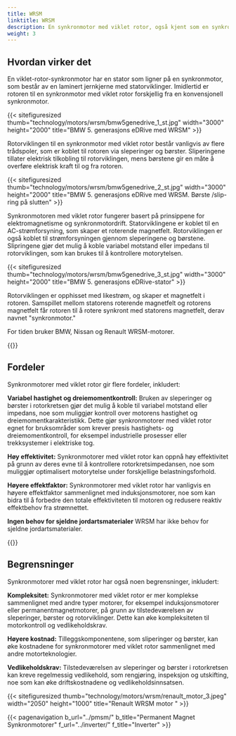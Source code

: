 ```yaml
---
title: WRSM
linktitle: WRSM
description: En synkronmotor med viklet rotor, også kjent som en synkronmotor med slepering, eller eksternt begeistret synkronmotor (EESM) er en type elektrisk motor som kombinerer funksjonene til både synkronmotorer og induksjonsmotorer med viklet rotor.
weight: 3
---
```

<!-- markdownlint-disable MD033 -->

## Hvordan virker det

En viklet-rotor-synkronmotor har en stator som ligner på en synkronmotor, som består av en laminert jernkjerne med statorviklinger. Imidlertid er rotoren til en synkronmotor med viklet rotor forskjellig fra en konvensjonell synkronmotor.

{{< sitefiguresized thumb="technology/motors/wrsm/bmw5genedrive_1_st.jpg" width="3000" height="2000" title="BMW 5. generasjons eDRive med WRSM" >}}

Rotorviklingen til en synkronmotor med viklet rotor består vanligvis av flere trådspoler, som er koblet til rotoren via sleperinger og børster. Sliperingene tillater elektrisk tilkobling til rotorviklingen, mens børstene gir en måte å overføre elektrisk kraft til og fra rotoren.

{{< sitefiguresized thumb="technology/motors/wrsm/bmw5genedrive_2_st.jpg" width="3000" height="2000" title="BMW 5. generasjons eDRive med WRSM. Børste /slip-ring på slutten" >}}

Synkronmotoren med viklet rotor fungerer basert på prinsippene for elektromagnetisme og synkronmotordrift. Statorviklingene er koblet til en AC-strømforsyning, som skaper et roterende magnetfelt. Rotorviklingen er også koblet til strømforsyningen gjennom sleperingene og børstene. Slipringene gjør det mulig å koble variabel motstand eller impedans til rotorviklingen, som kan brukes til å kontrollere motorytelsen.

{{< sitefiguresized thumb="technology/motors/wrsm/bmw5genedrive_3_st.jpg" width="3000" height="2000" title="BMW 5. generasjons eDRive-stator" >}}

Rotorviklingen er opphisset med likestrøm, og skaper et magnetfelt i rotoren. Samspillet mellom statorens roterende magnetfelt og rotorens magnetfelt får rotoren til å rotere synkront med statorens magnetfelt, derav navnet "synkronmotor."

For tiden bruker BMW, Nissan og Renault WRSM-motorer.



{{<evkxdisplayaddarticle />}}

## Fordeler

Synkronmotorer med viklet rotor gir flere fordeler, inkludert:

**Variabel hastighet og dreiemomentkontroll:** Bruken av sleperinger og børster i rotorkretsen gjør det mulig å koble til variabel motstand eller impedans, noe som muliggjør kontroll over motorens hastighet og dreiemomentkarakteristikk. Dette gjør synkronmotorer med viklet rotor egnet for bruksområder som krever presis hastighets- og dreiemomentkontroll, for eksempel industrielle prosesser eller trekksystemer i elektriske tog.

**Høy effektivitet:** Synkronmotorer med viklet rotor kan oppnå høy effektivitet på grunn av deres evne til å kontrollere rotorkretsimpedansen, noe som muliggjør optimalisert motorytelse under forskjellige belastningsforhold.

**Høyere effektfaktor:** Synkronmotorer med viklet rotor har vanligvis en høyere effektfaktor sammenlignet med induksjonsmotorer, noe som kan bidra til å forbedre den totale effektiviteten til motoren og redusere reaktiv effektbehov fra strømnettet.

**Ingen behov for sjeldne jordartsmaterialer** WRSM har ikke behov for sjeldne jordartsmaterialer.

{{<evkxdisplayaddarticle />}}

## Begrensninger

Synkronmotorer med viklet rotor har også noen begrensninger, inkludert:

**Kompleksitet:** Synkronmotorer med viklet rotor er mer komplekse sammenlignet med andre typer motorer, for eksempel induksjonsmotorer eller permanentmagnetmotorer, på grunn av tilstedeværelsen av sleperinger, børster og rotorviklinger. Dette kan øke kompleksiteten til motorkontroll og vedlikeholdskrav.

**Høyere kostnad:** Tilleggskomponentene, som sliperinger og børster, kan øke kostnadene for synkronmotorer med viklet rotor sammenlignet med andre motorteknologier.

**Vedlikeholdskrav:** Tilstedeværelsen av sleperinger og børster i rotorkretsen kan kreve regelmessig vedlikehold, som rengjøring, inspeksjon og utskifting, noe som kan øke driftskostnadene og vedlikeholdsinnsatsen.

{{< sitefiguresized thumb="technology/motors/wrsm/renault_motor_3.jpeg" width="2050" height="1000" title="Renault WRSM motor " >}}


{{< pagenavigation b_url="../pmsm/" b_title="Permanent Magnet Synkronmotorer" f_url="../inverter/" f_title="Inverter" >}}